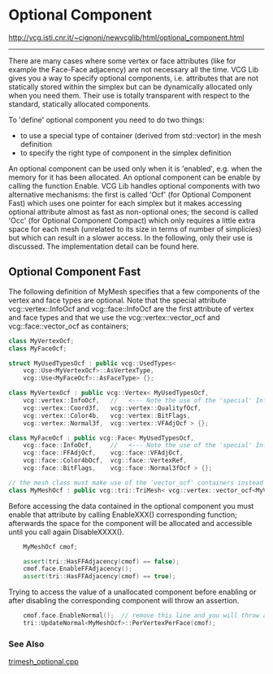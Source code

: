 # Optional Component

<http://vcg.isti.cnr.it/~cignoni/newvcglib/html/optional_component.html>

**************************************

There are many cases where some vertex or face attributes (like for example the 
Face-Face adjacency) are not necessary all the time. VCG Lib gives you a way to 
specify optional components, i.e. attributes that are not statically stored 
within the simplex but can be dynamically allocated only when you need them. 
Their use is totally transparent with respect to the standard, statically 
allocated components.

To 'define' optional component you need to do two things:

* to use a special type of container (derived from std::vector) in the mesh 
definition
* to specify the right type of component in the simplex definition

An optional component can be used only when it is 'enabled', e.g. when the 
memory for it has been allocated. An optional component can be enable by calling 
the function Enable. VCG Lib handles optional components with two alternative 
mechanisms: the first is called 'Ocf' (for Optional Component Fast) which uses 
one pointer for each simplex but it makes accessing optional attribute almost 
as fast as non-optional ones; the second is called 'Occ' (for Optional Component 
Compact) which only requires a little extra space for each mesh (unrelated to its 
size in terms of number of simplicies) but which can result in a slower access. 
In the following, only their use is discussed. The implementation detail can be 
found here.

## Optional Component Fast
The following definition of MyMesh specifies that a few components of the vertex 
and face types are optional. Note that the special attribute 
vcg\:\:vertex\:\:InfoOcf and vcg\:\:face\:\:InfoOcf are the first attribute 
of vertex and face types and that we use the vcg\:\:vertex\:\:vector_ocf and 
vcg\:\:face\:\:vector_ocf as containers;
```cpp
class MyVertexOcf;
class MyFaceOcf;

struct MyUsedTypesOcf : public vcg::UsedTypes<
    vcg::Use<MyVertexOcf>::AsVertexType,
    vcg::Use<MyFaceOcf>::AsFaceType> {};

class MyVertexOcf : public vcg::Vertex< MyUsedTypesOcf,
    vcg::vertex::InfoOcf,   //   <--- Note the use of the 'special' InfoOcf component
    vcg::vertex::Coord3f,   vcg::vertex::QualityfOcf,
    vcg::vertex::Color4b,   vcg::vertex::BitFlags,
    vcg::vertex::Normal3f,  vcg::vertex::VFAdjOcf > {};

class MyFaceOcf : public vcg::Face< MyUsedTypesOcf,
    vcg::face::InfoOcf,     //   <--- Note the use of the 'special' InfoOcf component
    vcg::face::FFAdjOcf,    vcg::face::VFAdjOcf,
    vcg::face::Color4bOcf,  vcg::face::VertexRef,
    vcg::face::BitFlags,    vcg::face::Normal3fOcf > {};

// the mesh class must make use of the 'vector_ocf' containers instead of the classical std::vector
class MyMeshOcf : public vcg::tri::TriMesh< vcg::vertex::vector_ocf<MyVertexOcf>, vcg::face::vector_ocf<MyFaceOcf> > {};
```

Before accessing the data contained in the optional component you must enable 
that attribute by calling EnableXXX() corresponding function; afterwards the 
space for the component will be allocated and accessible until you call again 
DisableXXXX().
```cpp
    MyMeshOcf cmof;

    assert(tri::HasFFAdjacency(cmof) == false);
    cmof.face.EnableFFAdjacency();
    assert(tri::HasFFAdjacency(cmof) == true);
```

Trying to access the value of a unallocated component before enabling or after 
disabling the corresponding component will throw an assertion.
```cpp
    cmof.face.EnableNormal();  // remove this line and you will throw an exception for a missing 'normal' component
    tri::UpdateNormal<MyMeshOcf>::PerVertexPerFace(cmof);
```

### See Also
[trimesh_optional.cpp](http://vcg.isti.cnr.it/~cignoni/newvcglib/html/trimesh__optional_8cpp.html)

